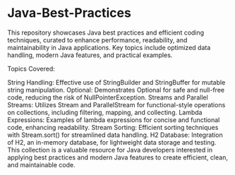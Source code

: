 # Java-Best-Practices

This repository showcases Java best practices and efficient coding techniques, curated to enhance performance, readability, and maintainability in Java applications. Key topics include optimized data handling, modern Java features, and practical examples.

Topics Covered:

String Handling: Effective use of StringBuilder and StringBuffer for mutable string manipulation.
Optional: Demonstrates Optional for safe and null-free code, reducing the risk of NullPointerException.
Streams and Parallel Streams: Utilizes Stream and ParallelStream for functional-style operations on collections, including filtering, mapping, and collecting.
Lambda Expressions: Examples of lambda expressions for concise and functional code, enhancing readability.
Stream Sorting: Efficient sorting techniques with Stream.sort() for streamlined data handling.
H2 Database: Integration of H2, an in-memory database, for lightweight data storage and testing.
This collection is a valuable resource for Java developers interested in applying best practices and modern Java features to create efficient, clean, and maintainable code.


